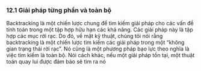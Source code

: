 ### 12.1 Giải pháp từng phần và toàn bộ
Backtracking là một chiến lược chung để tìm kiếm giải pháp cho các vấn đề tính toán trong một tập hợp hữu hạn các khả năng. Các giải pháp này là tập hợp các mục rời rạc. Do đó, về mặt kỹ thuật, chúng tôi nói rằng backtracking là một chiến lược tìm kiếm các giải pháp trong một “không gian trạng thái rời rạc”. Nó cũng là một phương pháp bạo lực theo nghĩa là việc tìm kiếm là toàn bộ. Nói cách khác, nếu một giải pháp tồn tại, một thuật toán quay lui được đảm bảo sẽ tìm ra nó